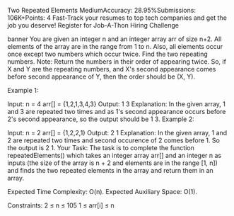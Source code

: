 Two Repeated Elements
MediumAccuracy: 28.95%Submissions: 106K+Points: 4
Fast-Track your resumes to top tech companies and get the job you deserve! Register for Job-A-Thon Hiring Challenge  

banner
You are given an integer n and an integer array arr of size n+2. All elements of the array are in the range from 1 to n. Also, all elements occur once except two numbers which occur twice. Find the two repeating numbers.
Note: Return the numbers in their order of appearing twice. So, if X and Y are the repeating numbers, and X's second appearance comes before second appearance of Y, then the order should be (X, Y).

Example 1:

Input:
n = 4
arr[] = {1,2,1,3,4,3}
Output: 
1 3
Explanation: 
In the given array, 1 and 3 are repeated two times and as 1's second appearance occurs before 2's second appearance, so the output should be 1 3.
Example 2:

Input:
n = 2
arr[] = {1,2,2,1}
Output: 
2 1
Explanation: 
In the given array, 1 and 2 are repeated two times and second occurence of 2 comes before 1. So the output is 2 1.
Your Task:
The task is to complete the function repeatedElements() which takes an integer array arr[] and an integer n as inputs (the size of the array is n + 2 and elements are in the range [1, n]) and finds the two repeated elements in the array and return them in an array.

Expected Time Complexity: O(n).
Expected Auxiliary Space: O(1). 

Constraints:
2 ≤ n ≤ 105
1 ≤ arr[i] ≤ n